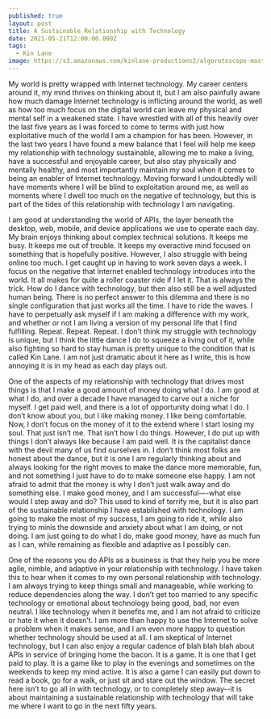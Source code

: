 ```yaml
---
published: true
layout: post
title: A Sustainable Relationship with Technology
date: 2021-05-21T12:00:00.000Z
tags:
  - Kin Lane
image: https://s3.amazonaws.com/kinlane-productions2/algorotoscope-master/blue-circuit-statue-thinking.jpg
---
```


My world is pretty wrapped with Internet technology. My career centers around it, my mind thrives on thinking about it, but I am also painfully aware how much damage Internet technology is inflicting around the world, as well as how too much focus on the digital world can leave my physical and mental self in a weakened state. I have wrestled with all of this heavily over the last five years as I was forced to come to terms with just how exploitative much of the world I am a champion for has been. However, in the last two years I have found a mew balance that I feel will help me keep my relationship with technology sustainable, allowing me to make a living, have a successful and enjoyable career, but also stay physically and mentally healthy, and most importantly maintain my soul when it comes to being an enabler of Internet technology. Moving forward I undoubtedly will have moments where I will be blind to exploitation around me, as well as moments where I dwell too much on the negative of technology, but this is part of the tides of this relationship with technology I am navigating.

I am good at understanding the world of APIs, the layer beneath the desktop, web, mobile, and device applications we use to operate each day. My brain enjoys thinking about complex technical solutions. It keeps me busy. It keeps me out of trouble. It keeps my overactive mind focused on something that is hopefully positive. However, I also struggle with being online too much. I get caught up in having to work seven days a week. I focus on the negative that Internet enabled technology introduces into the world. It all makes for quite a roller coaster ride if I let it. That is always the trick. How do I dance with technology, but then also still be a well adjusted human being. There is no perfect answer to this dilemma and there is no single configuration that just works all the time. I have to ride the waves. I have to perpetually ask myself if I am making a difference with my work, and whether or not I am living a version of my personal life that I find fulfilling. Repeat. Repeat. Repeat. I don’t think my struggle with technology is unique, but I think the little dance I do to squeeze a living out of it, while also fighting so hard to stay human is pretty unique to the condition that is called Kin Lane. I am not just dramatic about it here as I write, this is how annoying it is in my head as each day plays out.

One of the aspects of my relationship with technology that drives most things is that I make a good amount of money doing what I do. I am good at what I do, and over a decade I have managed to carve out a niche for myself. I get paid well, and there is a lot of opportunity doing what I do. I don’t know about you, but I like making money. I like being comfortable. Now, I don’t focus on the money of it to the extend where I start losing my soul. That just isn’t me. That isn’t how I do things. However, I do put up with things I don’t always like because I am paid well. It is the capitalist dance with the devil many of us find ourselves in. I don’t think most folks are honest about the dance, but it is one I am regularly thinking about and always looking for the right moves to make the dance more memorable, fun, and not something I just have to do to make someone else happy. I am not afraid to admit that the money is why I don’t just walk away and do something else. I make good money, and I am successful—-what else would I step away and do? This used to kind of terrify me, but it is also part of the sustainable relationship I have established with technology. I am going to make the most of my success, I am going to ride it, while also trying to minis the downside and anxiety about what I am doing, or not doing. I am just going to do what I do, make good money, have as much fun as I can, while remaining as flexible and adaptive as I possibly can.

One of the reasons you do APIs as a business is that they help you be more agile, nimble, and adaptive in your relationship with technology. I have taken this to hear when it comes to my own personal relationship with technology. I am always trying to keep things small and manageable, while working to reduce dependencies along the way. I don’t get too married to any specific technology or emotional about technology being good, bad, nor even neutral. I like technology when it benefits me, and I am not afraid to criticize or hate it when it doesn’t. I am more than happy to use the Internet to solve a problem when it makes sense, and I am even more happy to question whether technology should be used at all. I am skeptical of Internet technology, but I can also enjoy a regular cadence of blah blah blah about APIs in service of bringing home the bacon. It is a game. It is one that I get paid to play. It is a game like to play in the evenings and sometimes on the weekends to keep my mind active. It is also a game I can easily put down to read a book, go for a walk, or just sit and stare out the window. The secret here isn’t to go all in with technology, or to completely step away--it is about maintaining a sustainable relationship with technology that will take me where I want to go in the next fifty years.